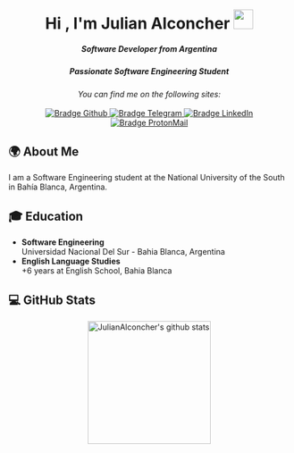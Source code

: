 <h1 align="center">Hi , I'm Julian Alconcher <img src="https://media.giphy.com/media/hvRJCLFzcasrR4ia7z/giphy.gif" width="35"></h1>
<h5 align="center">Software Developer from Argentina</h5>
<h5 align="center">Passionate Software Engineering Student</h5>

<p align="center">
    <i>You can find me on the following sites:</i>
    <br/><br/>
    <a href="https://github.com/JulianAlconcher" target="_blank">
        <img src="https://img.shields.io/badge/-Github-000?logo=github&style=for-the-badge&logoColor=white" alt="Bradge Github" />
    </a>
    <a href="https://julianalconcher.vercel.app/" target="_blank">
        <img src="https://img.shields.io/badge/Portfolio-%23000000.svg?style=for-the-badge&logo=firefox&logoColor=#FF7139" alt="Bradge Telegram" />
    </a>
    <a href="https://www.linkedin.com/in/julian-alconcher/" target="_blank">
        <img src="https://img.shields.io/badge/-LinkedIn-0077B5?logo=linkedin&style=for-the-badge&logoColor=white" alt="Bradge LinkedIn" />
    </a>
    <a href="mailto:alconcherjulian@gmail.com" target="_blank">
        <img src="https://img.shields.io/badge/Gmail-D14836?style=for-the-badge&logo=gmail&logoColor=white" alt="Bradge ProtonMail" />
    </a>
</p>

## 🌍 About Me
I am a Software Engineering student at the National University of the South in Bahía Blanca, Argentina.

## 🎓 Education
- **Software Engineering**  
  Universidad Nacional Del Sur - Bahia Blanca, Argentina
- **English Language Studies**  
  +6 years at English School, Bahia Blanca

## 💻 GitHub Stats

<div align="center">
<a href="https://github.com/JulianAlconcher">
 <img align="center" src="https://github-readme-stats.vercel.app/api?username=JulianAlconcher&count_private=true&hide=stars&show_icons=true&theme=dark&line_height=27"  alt="JulianAlconcher's github stats" height="220px" />
</a>
</div>

